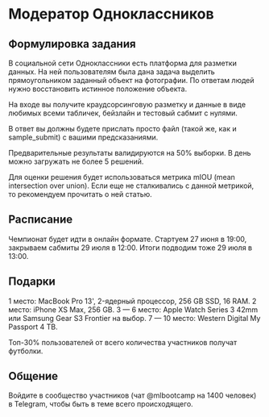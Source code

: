 # Модератор Одноклассников

## Формулировка задания

В социальной сети Одноклассники есть платформа для разметки данных. На ней
пользователям была дана задача выделить прямоугольником заданный объект на
фотографии. По ответам людей нужно восстановить истинное положение объекта.

На входе вы получите краудсорсинговую разметку и данные в виде любимых всеми
табличек, бейзлайн и тестовый сабмит с нулями.

В ответ вы должны будете прислать просто файл (такой же, как и sample\_submit)
с вашими предсказаниями.

Предварительные результаты валидируются на 50% выборки. В день можно загружать
не более 5 решений.

Для оценки решения будет использоваться метрика mIOU (mean intersection over
union). Если еще не сталкивались с данной метрикой, то рекомендуем прочитать о
ней статью.

## Расписание

Чемпионат будет идти в онлайн формате. Стартуем 27 июня в 19:00, закрываем
сабмиты 29 июля в 12:00. Итоги подводим тоже 29 июля в 13:00.

## Подарки

1 место: MacBook Pro 13', 2-ядерный процессор, 256 GB SSD, 16 RAM.
2 место: iPhone XS Max, 256 GB.
3 — 6 место: Apple Watch Series 3 42mm или Samsung Gear S3 Frontier на выбор.
7 — 10 место: Western Digital My Passport 4 TB.

Топ-30% пользователей от всего количества участников получат футболки.

## Общение

Войдите в сообщество участников (чат @mlbootcamp на 1400 человек) в Telegram,
чтобы быть в теме всего происходящего.
